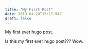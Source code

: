 ```yaml
---
title: "My First Post"
date: 2019-04-20T15:17:54Z
draft: false
---
```


My first ever hugo post.

Is this my first ever hugo post??? Wow.
